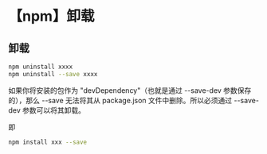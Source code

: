 # 【npm】卸载

## 卸载
```bash
npm uninstall xxxx
npm uninstall --save xxxx
```

如果你将安装的包作为 "devDependency"（也就是通过 --save-dev 参数保存的），那么 --save 无法将其从 package.json 文件中删除。所以必须通过 --save-dev 参数可以将其卸载。

即
```bash
npm install xxx --save
```